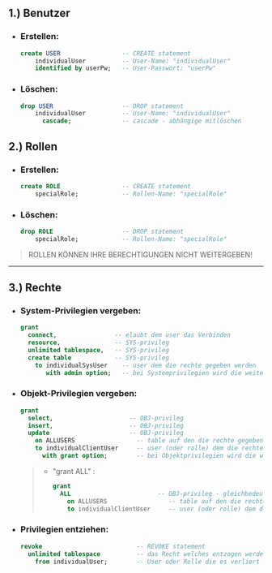 <!-- BENUTZER ERSTELLUNG -->

## 1.) Benutzer
  - ### Erstellen:
    ```sql
    create USER                 -- CREATE statement
        individualUser          -- User-Name: "individualUser"
        identified by userPw;   -- User-Passwort: "userPw"         
    ```
  - ### Löschen:
    ```sql
    drop USER                   -- DROP statement
        individualUser          -- User-Name: "individualUser"
          cascade;              -- cascade - abhängige mitlöschen
    ```

## 2.) Rollen
  - ### Erstellen:
    ```sql
    create ROLE                 -- CREATE statement  
        specialRole;            -- Rollen-Name: "specialRole"
    ```        
  - ### Löschen:
    ```sql
    drop ROLE                   -- DROP statement
        specialRole;            -- Rollen-Name: "specialRole"
    ```
  > ROLLEN KÖNNEN IHRE BERECHTIGUNGEN NICHT WEITERGEBEN!

---

## 3.) Rechte  
  - ### System-Privilegien vergeben:
    ```sql
    grant 
      connect,                -- elaubt dem user das Verbinden    
      resource,               -- SYS-privileg
      unlimited tablespace,   -- SYS-privileg
      create table            -- SYS-privileg
        to individualSysUser    -- user dem die rechte gegeben werden
           with admin option;   -- bei Systemprivilegien wird die weitergabe damit erlaubt
    ```

  - ### Objekt-Privilegien vergeben:
    ```sql
    grant 
      select,                     -- OBJ-privileg
      insert,                     -- OBJ-privileg
      update                      -- OBJ-privileg
        on ALLUSERS                 -- table auf den die rechte gegeben werden
        to individualClientUser     -- user (oder rolle) dem die rechte gegeben werden
          with grant option;        -- bei Objektprivilegien wird die weitergabe damit erlaubt
    ```

    > - "grant ALL" :
    >   ```sql
    >   grant 
    >     ALL                        -- OBJ-privileg - gleichbedeutend mit select, insert, update, merge
    >       on ALLUSERS                 -- table auf den die rechte gegeben werden
    >       to individualClientUser     -- user (oder rolle) dem die rechte gegeben werden
    >   ```

  - ### Privilegien entziehen:
    ```sql
    revoke                          -- REVOKE statement
      unlimited tablespace          -- das Recht welches entzogen werden soll
        from individualUser;        -- User oder Rolle die es verliert
    ```

